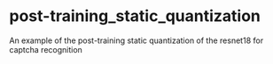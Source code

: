 # post-training_static_quantization
An example of the post-training static quantization of the resnet18 for captcha recognition
